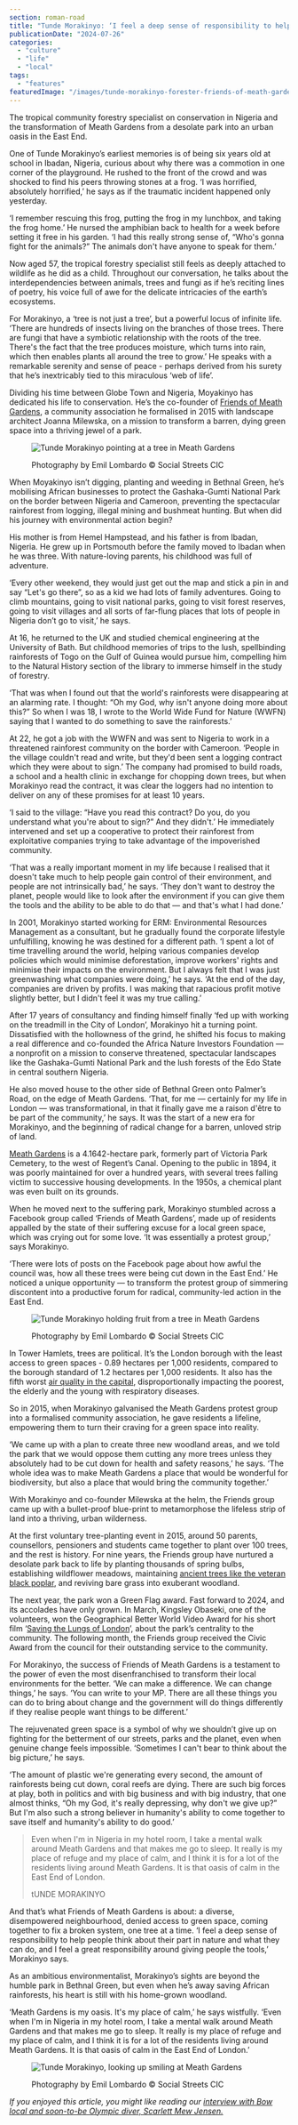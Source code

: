 ```yaml
---
section: roman-road
title: "Tunde Morakinyo: ‘I feel a deep sense of responsibility to help people think about their part in nature’"
publicationDate: "2024-07-26"
categories: 
  - "culture"
  - "life"
  - "local"
tags: 
  - "features"
featuredImage: "/images/tunde-morakinyo-forester-friends-of-meath-gardens-credit-Emil-Lombardo-1.jpg"
---
```


The tropical community forestry specialist on conservation in Nigeria and the transformation of Meath Gardens from a desolate park into an urban oasis in the East End.

One of Tunde Morakinyo’s earliest memories is of being six years old at school in Ibadan, Nigeria, curious about why there was a commotion in one corner of the playground. He rushed to the front of the crowd and was shocked to find his peers throwing stones at a frog. ‘I was horrified, absolutely horrified,’ he says as if the traumatic incident happened only yesterday. 

‘I remember rescuing this frog, putting the frog in my lunchbox, and taking the frog home.’ He nursed the amphibian back to health for a week before setting it free in his garden. ‘I had this really strong sense of, “Who's gonna fight for the animals?” The animals don't have anyone to speak for them.’

Now aged 57, the tropical forestry specialist still feels as deeply attached to wildlife as he did as a child. Throughout our conversation, he talks about the interdependencies between animals, trees and fungi as if he’s reciting lines of poetry, his voice full of awe for the delicate intricacies of the earth’s ecosystems. 

For Morakinyo, a ‘tree is not just a tree’, but a powerful locus of infinite life. ‘There are hundreds of insects living on the branches of those trees. There are fungi that have a symbiotic relationship with the roots of the tree. There's the fact that the tree produces moisture, which turns into rain, which then enables plants all around the tree to grow.’ He speaks with a remarkable serenity and sense of peace - perhaps derived from his surety that he’s inextricably tied to this miraculous ‘web of life’. 

Dividing his time between Globe Town and Nigeria, Moyakinyo has dedicated his life to conservation. He’s the co-founder of [Friends of Meath Gardens](https://romanroadlondon.com/friends-meath-gardens-mile-end/), a community association he formalised in 2015 with landscape architect Joanna Milewska, on a mission to transform a barren, dying green space into a thriving jewel of a park. 

<figure>

![Tunde Morakinyo pointing at a tree in Meath Gardens](/images/tunde-morakinyo-forester-friends-of-meath-gardens-pointing-to-tree-credit-Emil-Lombardo-10-1024x683.jpg)

<figcaption>

Photography by Emil Lombardo © Social Streets CIC

</figcaption>

</figure>

When Moyakinyo isn’t digging, planting and weeding in Bethnal Green, he’s mobilising African businesses to protect the Gashaka-Gumti National Park on the border between Nigeria and Cameroon, preventing the spectacular rainforest from logging, illegal mining and bushmeat hunting. But when did his journey with environmental action begin?

His mother is from Hemel Hampstead, and his father is from Ibadan, Nigeria. He grew up in Portsmouth before the family moved to Ibadan when he was three. With nature-loving parents, his childhood was full of adventure.

‘Every other weekend, they would just get out the map and stick a pin in and say “Let's go there”, so as a kid we had lots of family adventures. Going to climb mountains, going to visit national parks, going to visit forest reserves, going to visit villages and all sorts of far-flung places that lots of people in Nigeria don’t go to visit,’ he says.

At 16, he returned to the UK and studied chemical engineering at the University of Bath. But childhood memories of trips to the lush, spellbinding rainforests of Togo on the Gulf of Guinea would pursue him, compelling him to the Natural History section of the library to immerse himself in the study of forestry.

‘That was when I found out that the world's rainforests were disappearing at an alarming rate. I thought: “Oh my God, why isn't anyone doing more about this?” So when I was 18, I wrote to the World Wide Fund for Nature (WWFN) saying that I wanted to do something to save the rainforests.’ 

At 22, he got a job with the WWFN and was sent to Nigeria to work in a threatened rainforest community on the border with Cameroon. ‘People in the village couldn't read and write, but they'd been sent a logging contract which they were about to sign.’ The company had promised to build roads, a school and a health clinic in exchange for chopping down trees, but when Morakinyo read the contract, it was clear the loggers had no intention to deliver on any of these promises for at least 10 years. 

‘I said to the village: “Have you read this contract? Do you, do you understand what you're about to sign?” And they didn't.’ He immediately intervened and set up a cooperative to protect their rainforest from exploitative companies trying to take advantage of the impoverished community.

‘That was a really important moment in my life because I realised that it doesn't take much to help people gain control of their environment, and people are not intrinsically bad,’ he says. ‘They don't want to destroy the planet, people would like to look after the environment if you can give them the tools and the ability to be able to do that — and that's what I had done.’

In 2001, Morakinyo started working for ERM: Environmental Resources Management as a consultant, but he gradually found the corporate lifestyle unfulfilling, knowing he was destined for a different path. ‘I spent a lot of time travelling around the world, helping various companies develop policies which would minimise deforestation, improve workers' rights and minimise their impacts on the environment. But I always felt that I was just greenwashing what companies were doing,’ he says. ‘At the end of the day, companies are driven by profits. I was making that rapacious profit motive slightly better, but I didn't feel it was my true calling.’

After 17 years of consultancy and finding himself finally ‘fed up with working on the treadmill in the City of London’, Morakinyo hit a turning point. Dissatisfied with the hollowness of the grind, he shifted his focus to making a real difference and co-founded the Africa Nature Investors Foundation — a nonprofit on a mission to conserve threatened, spectacular landscapes like the Gashaka-Gumti National Park and the lush forests of the Edo State in central southern Nigeria.

He also moved house to the other side of Bethnal Green onto Palmer’s Road, on the edge of Meath Gardens. ‘That, for me — certainly for my life in London — was transformational, in that it finally gave me a raison d'être to be part of the community,’ he says. It was the start of a new era for Morakinyo, and the beginning of radical change for a barren, unloved strip of land. 

[Meath Gardens](https://romanroadlondon.com/fanny-wilkinson-suffragette-landscape-gardener-meath-gardens/) is a 4.1642-hectare park, formerly part of Victoria Park Cemetery, to the west of Regent’s Canal. Opening to the public in 1894, it was poorly maintained for over a hundred years, with several trees falling victim to successive housing developments. In the 1950s, a chemical plant was even built on its grounds.

When he moved next to the suffering park, Morakinyo stumbled across a Facebook group called ‘Friends of Meath Gardens’, made up of residents appalled by the state of their suffering excuse for a local green space, which was crying out for some love. ‘It was essentially a protest group,’ says Morakinyo.

‘There were lots of posts on the Facebook page about how awful the council was, how all these trees were being cut down in the East End.’ He noticed a unique opportunity — to transform the protest group of simmering discontent into a productive forum for radical, community-led action in the East End.

<figure>

![Tunde Morakinyo holding fruit from a tree in Meath Gardens](/images/tunde-morakinyo-forester-friends-of-meath-gardens-holding-fruit-credit-Emil-Lombardo-8-1024x683.jpg)

<figcaption>

Photography by Emil Lombardo © Social Streets CIC

</figcaption>

</figure>

In Tower Hamlets, trees are political. It’s the London borough with the least access to green spaces - 0.89 hectares per 1,000 residents, compared to the borough standard of 1.2 hectares per 1,000 residents. It also has the fifth worst [air quality in the capital](https://www.eastlondonadvertiser.co.uk/news/local-council/20957029.you-can-almost-taste-it-air-pollution-hotspots-tower-hamlets-revealed/), disproportionally impacting the poorest, the elderly and the young with respiratory diseases.

So in 2015, when Morakinyo galvanised the Meath Gardens protest group into a formalised community association, he gave residents a lifeline, empowering them to turn their craving for a green space into reality. 

‘We came up with a plan to create three new woodland areas, and we told the park that we would oppose them cutting any more trees unless they absolutely had to be cut down for health and safety reasons,’ he says. ‘The whole idea was to make Meath Gardens a place that would be wonderful for biodiversity, but also a place that would bring the community together.’

With Morakinyo and co-founder Milewska at the helm, the Friends group came up with a bullet-proof blue-print to metamorphose the lifeless strip of land into a thriving, urban wilderness.

At the first voluntary tree-planting event in 2015, around 50 parents, counsellors, pensioners and students came together to plant over 100 trees, and the rest is history. For nine years, the Friends group have nurtured a desolate park back to life by planting thousands of spring bulbs, establishing wildflower meadows, maintaining [ancient trees like the veteran black poplar](https://romanroadlondon.com/black-poplar-tree-meath-gardens/), and reviving bare grass into exuberant woodland. 

The next year, the park won a Green Flag award. Fast forward to 2024, and its accolades have only grown. In March, Kingsley Obaseki, one of the volunteers, won the Geographical Better World Video Award for his short film ‘[Saving the Lungs of London](https://youtu.be/exivB3_rmLU?si=hC3X87C4GXnja_yB)’, about the park’s centrality to the community. The following month, the Friends group received the Civic Award from the council for their outstanding service to the community.

For Morakinyo, the success of Friends of Meath Gardens is a testament to the power of even the most disenfranchised to transform their local environments for the better. ‘We can make a difference. We can change things,’ he says. ‘You can write to your MP. There are all these things you can do to bring about change and the government will do things differently if they realise people want things to be different.’

The rejuvenated green space is a symbol of why we shouldn’t give up on fighting for the betterment of our streets, parks and the planet, even when genuine change feels impossible. ‘Sometimes I can't bear to think about the big picture,’ he says. 

‘The amount of plastic we're generating every second, the amount of rainforests being cut down, coral reefs are dying. There are such big forces at play, both in politics and with big business and with big industry, that one almost thinks, “Oh my God, it's really depressing, why don't we give up?” But I'm also such a strong believer in humanity's ability to come together to save itself and humanity's ability to do good.’

> Even when I'm in Nigeria in my hotel room, I take a mental walk around Meath Gardens and that makes me go to sleep. It really is my place of refuge and my place of calm, and I think it is for a lot of the residents living around Meath Gardens. It is that oasis of calm in the East End of London.
> 
> tUNDE MORAKINYO

And that’s what Friends of Meath Gardens is about: a diverse, disempowered neighbourhood, denied access to green space, coming together to fix a broken system, one tree at a time. ‘I feel a deep sense of responsibility to help people think about their part in nature and what they can do, and I feel a great responsibility around giving people the tools,’ Morakinyo says.

As an ambitious environmentalist, Morakinyo’s sights are beyond the humble park in Bethnal Green, but even when he’s away saving African rainforests, his heart is still with his home-grown woodland.

‘Meath Gardens is my oasis. It's my place of calm,’ he says wistfully. ‘Even when I'm in Nigeria in my hotel room, I take a mental walk around Meath Gardens and that makes me go to sleep. It really is my place of refuge and my place of calm, and I think it is for a lot of the residents living around Meath Gardens. It is that oasis of calm in the East End of London.’

<figure>

![Tunde Morakinyo, looking up smiling at Meath Gardens](/images/tunde-morakinyo-forester-friends-of-meath-gardens-looking-up-credit-Emil-Lombardo-18-1024x683.jpg)

<figcaption>

Photography by Emil Lombardo © Social Streets CIC

</figcaption>

</figure>

_If you enjoyed this article, you might like reading our_ [_interview with Bow local and soon-to-be Olympic diver, Scarlett Mew Jensen._](https://romanroadlondon.com/bonner-primary-school-scarlett-mew-jensen-diving-olympics-2024/)
